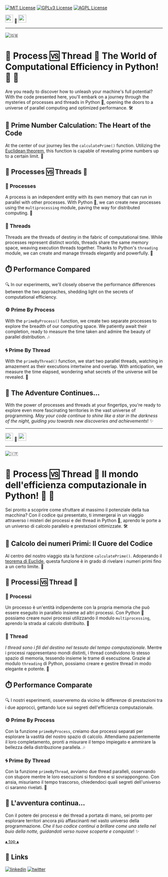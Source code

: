 [![MIT License](https://img.shields.io/badge/License-MIT-green.svg)](https://choosealicense.com/licenses/mit/)
[![GPLv3 License](https://img.shields.io/badge/License-GPL%20v3-yellow.svg)](https://opensource.org/licenses/)
[![AGPL License](https://img.shields.io/badge/license-AGPL-blue.svg)](http://www.gnu.org/licenses/agpl-3.0)

<a name="TOP"></a>

<a href="#IT"><img style="height:25px" src="https://em-content.zobj.net/thumbs/60/whatsapp/352/flag-italy_1f1ee-1f1f9.png" /></a>
🤍
<a href="#EN"><img style="height:25px" src="https://em-content.zobj.net/thumbs/60/whatsapp/352/flag-united-kingdom_1f1ec-1f1e7.png" /></a>

<hr />


![🇬🇧](https://em-content.zobj.net/thumbs/60/whatsapp/352/flag-united-kingdom_1f1ec-1f1e7.png) <a name="EN"></a>
# 🚀 Process 🆚 Thread 🥊 The World of Computational Efficiency in Python! 🐍 🌟

Are you ready to discover how to unleash your machine's full potential? With the code presented here, you'll embark on a journey through the mysteries of processes and threads in Python 🐍, opening the doors to a universe of parallel computing and optimized performance. 🛠️

## 🧠 Prime Number Calculation: The Heart of the Code

At the center of our journey lies the `calculatePrime()` function.
Utilizing the [Euclidean theorem](https://en.wikipedia.org/wiki/Euclid%27s_theorem#Prime_numbers), this function is capable of revealing prime numbers up to a certain limit. 🎩

## 🔄 Processes 🆚 Threads 🥊

### 🚀 Processes

A process is an independent entity with its own memory that can run in parallel with other processes.
With Python 🐍, we can create new processes using the `multiprocessing` module, paving the way for distributed computing. 🌌

### 🧵 Threads

Threads are the threads of destiny in the fabric of computational time.
While processes represent distinct worlds, threads share the same memory space, weaving execution threads together. Thanks to Python's `threading` module, we can create and manage threads elegantly and powerfully. 🧵

## ⏱️ Performance Compared

🔍 In our experiments, we'll closely observe the performance differences between the two approaches, shedding light on the secrets of computational efficiency.

### ⚙️ Prime By Process

With the `primeByProcess()` function, we create two separate processes to explore the breadth of our computing space.
We patiently await their completion, ready to measure the time taken and admire the beauty of parallel distribution. 🎶

### 🌀 Prime By Thread

With the `primeByThread()` function, we start two parallel threads, watching in amazement as their executions intertwine and overlap.
With anticipation, we measure the time elapsed, wondering what secrets of the universe will be revealed. 🌌

## 🌟 The Adventure Continues...

With the power of processes and threads at your fingertips, you're ready to explore even more fascinating territories in the vast universe of programming.
_May your code continue to shine like a star in the darkness of the night, guiding you towards new discoveries and achievements_! ✨



<hr/>

<a href="#IT"><img style="height:25px" src="https://em-content.zobj.net/thumbs/60/whatsapp/352/flag-italy_1f1ee-1f1f9.png" /></a> 🤍 <a href="#EN"><img style="height:25px" src="https://em-content.zobj.net/thumbs/60/whatsapp/352/flag-united-kingdom_1f1ec-1f1e7.png" /></a>

<hr />


![🇮🇹](https://em-content.zobj.net/thumbs/60/whatsapp/352/flag-italy_1f1ee-1f1f9.png) <a name="IT"></A>
# 🚀 Process 🆚 Thread 🥊 Il mondo dell'efficienza computazionale in Python! 🐍 🌟

Sei pronto a scoprire come sfruttare al massimo il potenziale della tua macchina?
Con il codice qui presentato, ti immergerai in un viaggio attraverso i misteri dei processi e dei thread in Python 🐍, aprendo le porte a un universo di calcolo parallelo e prestazioni ottimizzate. 🛠️

## 🧠 Calcolo dei numeri Primi: Il Cuore del Codice

Al centro del nostro viaggio sta la funzione `calculatePrime()`.
Adoperando il [teorema di Euclide](https://it.wikipedia.org/wiki/Teorema_dell%27infinit%C3%A0_dei_numeri_primi), questa funzione è in grado di rivelare i numeri primi fino a un certo limite. 🎩

## 🔄 Processi 🆚 Thread 🥊

### 🚀 Processi

Un processo è un'entità indipendente con la propria memoria che può essere eseguito in parallelo insieme ad altri processi.
Con Python 🐍 possiamo creare nuovi processi utilizzando il modulo `multiprocessing`, aprendo la strada al calcolo distribuito. 🌌

### 🧵 Thread

_I thread sono i fili del destino nel tessuto del tempo computazionale_.
Mentre i processi rappresentano mondi distinti, i thread condividono lo stesso spazio di memoria, tessendo insieme le trame di esecuzione.
Grazie al modulo `threading` di Python, possiamo creare e gestire thread in modo elegante e potente. 🧵

## ⏱️ Performance Comparate

🔍 I nostri esperimenti, osserveremo da vicino le differenze di prestazioni tra i due approcci, gettando luce sui segreti dell'efficienza computazionale.

### ⚙️ Prime By Process

Con la funzione `primeByProcess`, creiamo due processi separati per esplorare la vastità del nostro spazio di calcolo.
Attendiamo pazientemente il loro completamento, pronti a misurare il tempo impiegato e ammirare la bellezza della distribuzione parallela. 🎶

### 🌀 Prime By Thread

Con la funzione `primeByThread`, avviamo due thread paralleli, osservando con stupore mentre le loro esecuzioni si fondono e si sovrappongono.
Con ansia, misuriamo il tempo trascorso, chiedendoci quali segreti dell'universo ci saranno rivelati. 🌌

## 🌟 L'avventura continua...

Con il potere dei processi e dei thread a portata di mano, sei pronto per esplorare territori ancora più affascinanti nel vasto universo della programmazione.
_Che il tuo codice continui a brillare come una stella nel buio della notte, guidandoti verso nuove scoperte e conquiste_! ✨


<a href="#TOP">&utrif; top &utrif;</a>

## 🔗 Links
[![linkedin](https://img.shields.io/badge/linkedin-0A66C2?style=for-the-badge&logo=linkedin&logoColor=white)](https://www.linkedin.com/in/biagio-rosario-greco-77145774/)
[![twitter](https://img.shields.io/badge/twitter-1DA1F2?style=for-the-badge&logo=twitter&logoColor=white)](https://twitter.com/birg_81)

